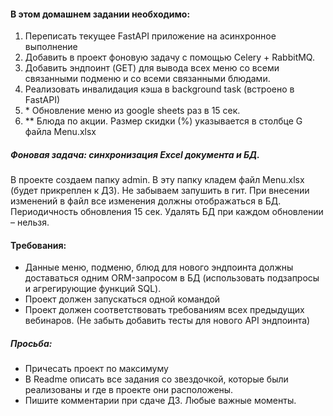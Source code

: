 #### В этом домашнем задании необходимо:
1. Переписать текущее FastAPI приложение на асинхронное выполнение
2. Добавить в проект фоновую задачу с помощью Celery + RabbitMQ.
3. Добавить эндпоинт (GET) для вывода всех меню со всеми связанными подменю и со всеми связанными блюдами.
4. Реализовать инвалидация кэша в background task (встроено в FastAPI)
5. \* Обновление меню из google sheets раз в 15 сек.
6. ** Блюда по акции. Размер скидки (%) указывается в столбце G файла Menu.xlsx

##### Фоновая задача: синхронизация Excel документа и БД.
   В проекте создаем папку admin. В эту папку кладем файл Menu.xlsx (будет прикреплен к ДЗ). Не забываем запушить в гит.
   При внесении изменений в файл все изменения должны отображаться в БД. Периодичность обновления 15 сек. Удалять БД при каждом обновлении – нельзя.


#### Требования:
- Данные меню, подменю, блюд для нового эндпоинта должны доставаться одним ORM-запросом в БД (использовать подзапросы и агрегирующие функций SQL).
- Проект должен запускаться одной командой
- Проект должен соответствовать требованиям всех предыдущих вебинаров. (Не забыть добавить тесты для нового API эндпоинта)

##### Просьба:
- Причесать проект по максимуму
- В Readme описать все задания со звездочкой, которые были реализованы и где в проекте они расположены.
- Пишите комментарии при сдаче ДЗ. Любые важные моменты.
